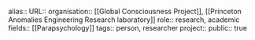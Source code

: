 alias::
URL::
organisation:: [[Global Consciousness Project]], [[Princeton Anomalies Engineering Research laboratory]] 
role:: research, academic
fields:: [[Parapsychology]] 
tags:: person, researcher
project::
public:: true